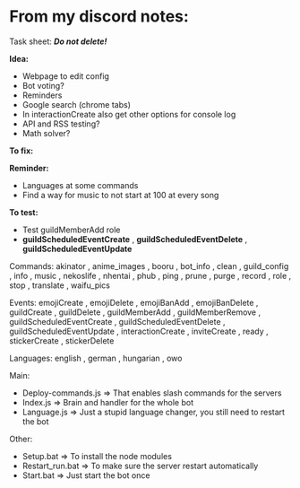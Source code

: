 # From my discord notes:
Task sheet: __***Do not delete!***__

__**Idea:**__
- Webpage to edit config
- Bot voting?
- Reminders
- Google search (chrome tabs)
- In interactionCreate also get other options for console log
- API and RSS testing?
- Math solver?

__**To fix:**__


__**Reminder:**__
- Languages at some commands
- Find a way for music to not start at 100 at every song

__**To test:**__
- Test guildMemberAdd role
- __guildScheduledEventCreate__ , __guildScheduledEventDelete__ , __guildScheduledEventUpdate__


Commands:
akinator , anime_images , booru , bot_info , clean , guild_config , info , music , nekoslife , nhentai  , phub , ping , prune , purge , record , role , stop , translate , waifu_pics

Events:
emojiCreate , emojiDelete , emojiBanAdd , emojiBanDelete , guildCreate , guildDelete , guildMemberAdd , guildMemberRemove , guildScheduledEventCreate , guildScheduledEventDelete , guildScheduledEventUpdate , interactionCreate , inviteCreate , ready , stickerCreate , stickerDelete

Languages:
english , german , hungarian , owo

Main: 
- Deploy-commands.js => That enables slash commands for the servers
- Index.js => Brain and handler for the whole bot
- Language.js => Just a stupid language changer, you still need to restart the bot

Other:
- Setup.bat => To install the node modules
- Restart_run.bat => To make sure the server restart automatically
- Start.bat => Just start the bot once